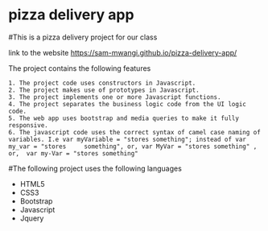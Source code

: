 # pizza delivery app
#This is a pizza delivery project for our class

link to the website
https://sam-mwangi.github.io/pizza-delivery-app/



The project contains the following features

    1. The project code uses constructors in Javascript.
    2. The project makes use of prototypes in Javascript.
    3. The project implements one or more Javascript functions.
    4. The project separates the business logic code from the UI logic code.
    5. The web app uses bootstrap and media queries to make it fully responsive.
    6. The javascript code uses the correct syntax of camel case naming of variables. I.e var myVariable = "stores something"; instead of var my_var = "stores     something", or, var MyVar = "stores something" , or,  var my-Var = "stores something"
    


#The following project uses the following languages
* HTML5
* CSS3
* Bootstrap
* Javascript
* Jquery


